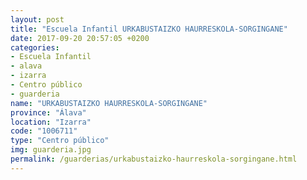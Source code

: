 ```yaml
---
layout: post
title: "Escuela Infantil URKABUSTAIZKO HAURRESKOLA-SORGINGANE"
date: 2017-09-20 20:57:05 +0200
categories:
- Escuela Infantil
- alava
- izarra
- Centro público
- guarderia
name: "URKABUSTAIZKO HAURRESKOLA-SORGINGANE"
province: "Álava"
location: "Izarra"
code: "1006711"
type: "Centro público"
img: guarderia.jpg
permalink: /guarderias/urkabustaizko-haurreskola-sorgingane.html
---
```

